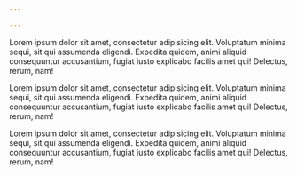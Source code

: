 ```yaml
---

---
```


Lorem ipsum dolor sit amet, consectetur adipisicing elit. Voluptatum minima sequi, sit qui assumenda eligendi. Expedita quidem, animi aliquid consequuntur accusantium, fugiat iusto explicabo facilis amet qui! Delectus, rerum, nam!

Lorem ipsum dolor sit amet, consectetur adipisicing elit. Voluptatum minima sequi, sit qui assumenda eligendi. Expedita quidem, animi aliquid consequuntur accusantium, fugiat iusto explicabo facilis amet qui! Delectus, rerum, nam!

Lorem ipsum dolor sit amet, consectetur adipisicing elit. Voluptatum minima sequi, sit qui assumenda eligendi. Expedita quidem, animi aliquid consequuntur accusantium, fugiat iusto explicabo facilis amet qui! Delectus, rerum, nam!
